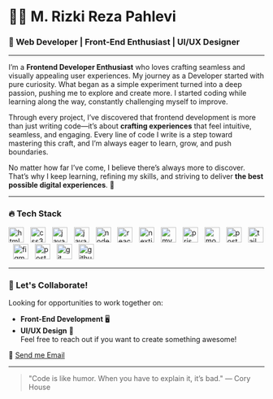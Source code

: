# 👨‍💻 M. Rizki Reza Pahlevi 

### 🚀 Web Developer | Front-End Enthusiast | UI/UX Designer

---  

I’m a **Frontend Developer Enthusiast** who loves crafting seamless and visually appealing user experiences. My journey as a Developer started with pure curiosity. What began as a simple experiment turned into a deep passion, pushing me to explore and create more. I started coding while learning along the way, constantly challenging myself to improve.  

Through every project, I’ve discovered that frontend development is more than just writing code—it’s about **crafting experiences** that feel intuitive, seamless, and engaging. Every line of code I write is a step toward mastering this craft, and I’m always eager to learn, grow, and push boundaries.  

No matter how far I’ve come, I believe there’s always more to discover. That’s why I keep learning, refining my skills, and striving to deliver **the best possible digital experiences**. 🚀  

---

### 🔥 Tech Stack  

<div align="left">
  <img src="https://cdn.jsdelivr.net/gh/devicons/devicon/icons/html5/html5-original.svg" height="30" alt="html5 logo"  />
  <img width="5" />
  <img src="https://cdn.jsdelivr.net/gh/devicons/devicon/icons/css3/css3-original.svg" height="30" alt="css3 logo"  />
  <img width="5" />
  <img src="https://cdn.jsdelivr.net/gh/devicons/devicon/icons/javascript/javascript-original.svg" height="30" alt="javascript logo"  />
  <img width="5" />
  <img src="https://cdn.jsdelivr.net/gh/devicons/devicon/icons/java/java-original.svg" height="30" alt="java logo"  />
  <img width="5" />
  <img src="https://cdn.jsdelivr.net/gh/devicons/devicon/icons/nodejs/nodejs-original.svg" height="30" alt="nodejs logo"  />
  <img width="5" />
  <img src="https://cdn.jsdelivr.net/gh/devicons/devicon/icons/react/react-original.svg" height="30" alt="react logo"  />
  <img width="5" />
  <img src="https://cdn.jsdelivr.net/gh/devicons/devicon/icons/nextjs/nextjs-original.svg" height="30" alt="nextjs logo"  />
  <img width="5" />
  <img src="https://cdn.simpleicons.org/mysql/4479A1" height="30" alt="mysql logo"  />
  <img width="5" />
  <img src="https://skillicons.dev/icons?i=prisma" height="30" alt="prisma logo"  />
  <img width="5" />
  <img src="https://cdn.jsdelivr.net/gh/devicons/devicon/icons/mongodb/mongodb-original.svg" height="30" alt="mongodb logo"  />
  <img width="5" />
  <img src="https://cdn.jsdelivr.net/gh/devicons/devicon/icons/postgresql/postgresql-original.svg" height="30" alt="postgresql logo"  />
  <img width="5" />
  <img src="https://cdn.simpleicons.org/tailwindcss/06B6D4" height="30" alt="tailwindcss logo"  />
  <img width="5" />
  <img src="https://cdn.jsdelivr.net/gh/devicons/devicon/icons/figma/figma-original.svg" height="30" alt="figma logo"  />
  <img width="5" />
  <img src="https://cdn.simpleicons.org/postman/FF6C37" height="30" alt="postman logo"  />
  <img width="5" />
  <img src="https://cdn.simpleicons.org/git/F05032" height="30" alt="git logo"  />
  <img width="5" />
  <img src="https://skillicons.dev/icons?i=github" height="30" alt="github logo"  />
</div>

---

### 💼 Let's Collaborate!
Looking for opportunities to work together on:
- **Front-End Development** 🖥️
- **UI/UX Design** 🎨  
Feel free to reach out if you want to create something awesome!

📧 [Send me Email](mailto:rizkytekno.net@gmail.com)  

---

> "Code is like humor. When you have to explain it, it’s bad." — Cory House
